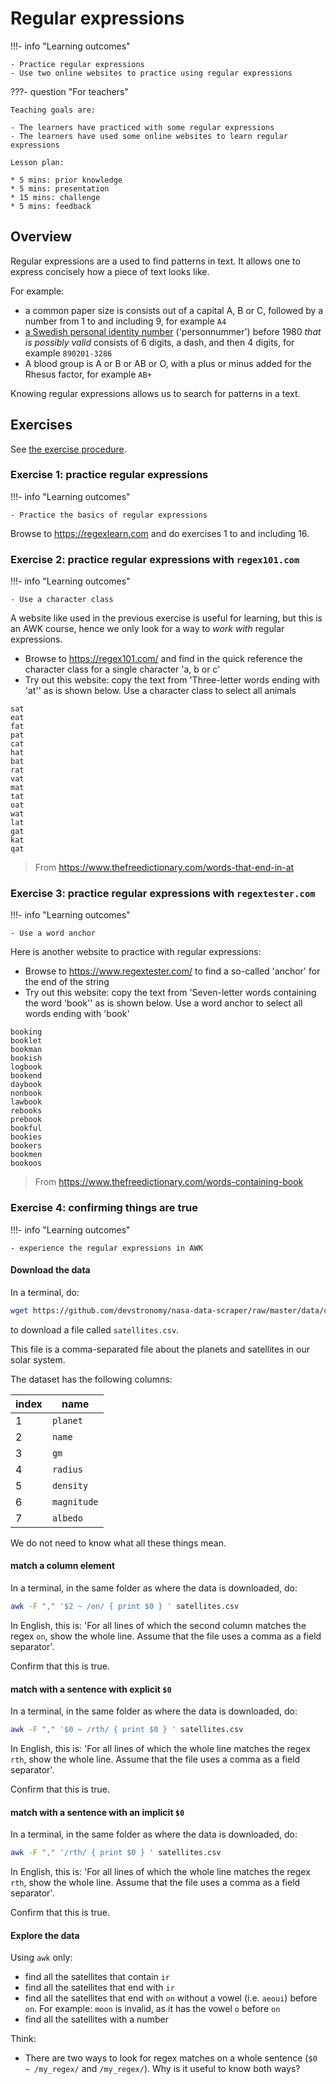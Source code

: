 # Regular expressions

!!!- info "Learning outcomes"

    - Practice regular expressions
    - Use two online websites to practice using regular expressions

???- question "For teachers"

    Teaching goals are:

    - The learners have practiced with some regular expressions
    - The learners have used some online websites to learn regular expressions

    Lesson plan:

    * 5 mins: prior knowledge
    * 5 mins: presentation
    * 15 mins: challenge
    * 5 mins: feedback

## Overview

Regular expressions are a used to find patterns in text.
It allows one to express concisely how a piece of text looks like.

For example:

- a common paper size is consists out of a capital A, B or C,
  followed by a number from 1 to and including 9,
  for example `A4`
- [a Swedish personal identity number](https://en.wikipedia.org/wiki/Personal_identity_number_(Sweden))
  ('personnummer')
  before 1980 *that is possibly valid* consists of 6 digits, a dash, and then 4 digits,
  for example `890201-3286`
- A blood group is A or B or AB or O, with a plus or minus added for the Rhesus factor,
  for example `AB+`

Knowing regular expressions allows us to search for patterns in a text.

## Exercises

See [the exercise procedure](../misc/exercise_procedure.md).

### Exercise 1: practice regular expressions

!!!- info "Learning outcomes"

    - Practice the basics of regular expressions

Browse to <https://regexlearn.com> and do exercises 1 to and including 16.

### Exercise 2: practice regular expressions with `regex101.com`

!!!- info "Learning outcomes"

    - Use a character class

A website like used in the previous exercise is useful for learning,
but this is an AWK course, hence we only look for a way to *work with*
regular expressions.

- Browse to <https://regex101.com/> and find in the quick reference
  the character class for a single character 'a, b or c'
- Try out this website: copy the text from 'Three-letter words ending with 'at''
  as is shown below. Use a character class to select all animals

```title="Three-letter words ending with 'at'"
sat
eat
fat
pat
cat
hat
bat
rat
vat
mat
tat
oat
wat
lat
gat
kat
qat
```

> From <https://www.thefreedictionary.com/words-that-end-in-at>

### Exercise 3: practice regular expressions with `regextester.com`

!!!- info "Learning outcomes"

    - Use a word anchor

Here is another website to practice with regular expressions:

- Browse to <https://www.regextester.com/>
  to find a so-called 'anchor' for the end of the string
- Try out this website:
  copy the text from 'Seven-letter words containing the word 'book''
  as is shown below. Use a word anchor to select all words ending with 'book'

```title="Seven-letter words containing the word 'book'"
booking
booklet
bookman
bookish
logbook
bookend
daybook
nonbook
lawbook
rebooks
prebook
bookful
bookies
bookers
bookmen
bookoos
```

> From <https://www.thefreedictionary.com/words-containing-book>

### Exercise 4: confirming things are true

!!!- info "Learning outcomes"

    - experience the regular expressions in AWK

#### Download the data

In a terminal, do:

```bash
wget https://github.com/devstronomy/nasa-data-scraper/raw/master/data/csv/satellites.csv
```

to download a file called `satellites.csv`.

This file is a comma-separated file about the planets and
satellites in our solar system.

The dataset has the following columns:

index|name
-----|----------
1    |`planet`
2    |`name`
3    |`gm`
4    |`radius`
5    |`density`
6    |`magnitude`
7    |`albedo`

We do not need to know what all these things mean.

#### match a column element

In a terminal, in the same folder as where the data is downloaded, do:

```bash
awk -F "," '$2 ~ /on/ { print $0 } ' satellites.csv
```

In English, this is: 'For all lines of which the second column matches the
regex `on`, show the whole line.
Assume that the file uses a comma as a field separator'.

Confirm that this is true.

#### match with a sentence with explicit `$0`

In a terminal, in the same folder as where the data is downloaded, do:

```bash
awk -F "," '$0 ~ /rth/ { print $0 } ' satellites.csv
```

In English, this is: 'For all lines of which the whole line matches the
regex `rth`, show the whole line.
Assume that the file uses a comma as a field separator'.

Confirm that this is true.

#### match with a sentence with an implicit `$0`

In a terminal, in the same folder as where the data is downloaded, do:

```bash
awk -F "," '/rth/ { print $0 } ' satellites.csv
```

In English, this is: 'For all lines of which the whole line matches the
regex `rth`, show the whole line.
Assume that the file uses a comma as a field separator'.

Confirm that this is true.

#### Explore the data

Using `awk` only:

- find all the satellites that contain `ir`
- find all the satellites that end with `ir`
- find all the satellites that end with `on` without a vowel (i.e. `aeoui`)
  before `on`. For example: `moon` is invalid, as it has the vowel `o` before `on`
- find all the satellites with a number

Think:

- There are two ways to look for regex matches on a whole sentence
  (`$0 ~ /my_regex/` and `/my_regex/`). Why is it useful to know
  both ways?
